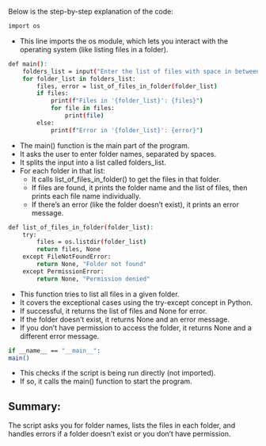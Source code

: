 Below is the step-by-step explanation of the code: 

```bash
import os
```
- This line imports the os module, which lets you interact with the operating system (like listing files in a folder).

```bash
def main():
    folders_list = input("Enter the list of files with space in between: ").split()
    for folder_list in folders_list:
        files, error = list_of_files_in_folder(folder_list)
        if files:
            print(f"Files in '{folder_list}': {files}")
            for file in files:
                print(file)
        else:
            print(f"Error in '{folder_list}': {error}")
```

- The main() function is the main part of the program.
- It asks the user to enter folder names, separated by spaces.
- It splits the input into a list called folders_list.
- For each folder in that list:
  - It calls list_of_files_in_folder() to get the files in that folder.
  - If files are found, it prints the folder name and the list of files, then prints each file name individually.
  - If there’s an error (like the folder doesn’t exist), it prints an error message.
 
```bash
def list_of_files_in_folder(folder_list):
    try:
        files = os.listdir(folder_list)
        return files, None
    except FileNotFoundError:
        return None, "Folder not found"
    except PermissionError:
        return None, "Permission denied"
```

- This function tries to list all files in a given folder.
- It covers the exceptional cases using the try-except concept in Python.
- If successful, it returns the list of files and None for error.
- If the folder doesn’t exist, it returns None and an error message.
- If you don’t have permission to access the folder, it returns None and a different error message.

```bash
if __name__ == "__main__":
main()
```

- This checks if the script is being run directly (not imported).
- If so, it calls the main() function to start the program.

## Summary:
The script asks you for folder names, lists the files in each folder, and handles errors if a folder doesn’t exist or you don’t have permission.
